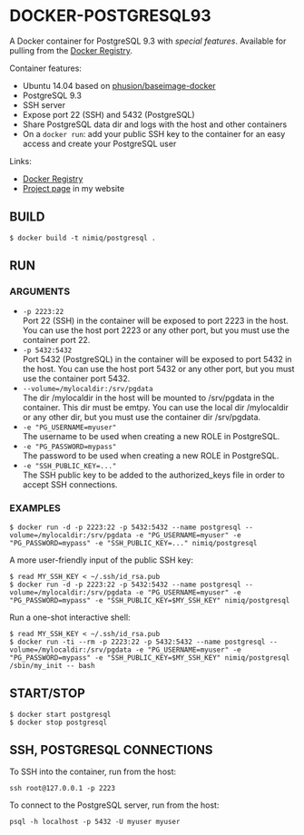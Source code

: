# DOCKER-POSTGRESQL93

A Docker container for PostgreSQL 9.3 with *special features*. Available for pulling from the
[Docker Registry](https://registry.hub.docker.com/u/nimiq/postgresql93/).

Container features:  
- Ubuntu 14.04 based on [phusion/baseimage-docker](https://github.com/phusion/baseimage-docker)  
- PostgreSQL 9.3  
- SSH server  
- Expose port 22 (SSH) and 5432 (PostgreSQL)  
- Share PostgreSQL data dir and logs with the host and other containers  
- On a `docker run`: add your public SSH key to the container for an easy access and create your PostgreSQL user  

Links:  
- [Docker Registry](https://registry.hub.docker.com/u/nimiq/postgresql93/)
- [Project page](http://painl.es/docker-postgresql/) in my website

## BUILD
```
$ docker build -t nimiq/postgresql .
```

## RUN
### ARGUMENTS
- `-p 2223:22`  
Port 22 (SSH) in the container will be exposed to port 2223 in the host.
You can use the host port 2223 or any other port, but you must use the container port 22.
- `-p 5432:5432`  
Port 5432 (PostgreSQL) in the container will be exposed to port 5432 in the host.
You can use the host port 5432 or any other port, but you must use the container port 5432.
- `--volume=/mylocaldir:/srv/pgdata`  
The dir /mylocaldir in the host will be mounted to /srv/pgdata in the container. This dir must be emtpy.
You can use the local dir /mylocaldir or any other dir, but you must use the container dir /srv/pgdata.
- `-e "PG_USERNAME=myuser"`  
The username to be used when creating a new ROLE in PostgreSQL.
- `-e "PG_PASSWORD=mypass"`  
The password to be used when creating a new ROLE in PostgreSQL.
- `-e "SSH_PUBLIC_KEY=..."`  
The SSH public key to be added to the authorized_keys file in order to accept SSH connections.

### EXAMPLES
```
$ docker run -d -p 2223:22 -p 5432:5432 --name postgresql --volume=/mylocaldir:/srv/pgdata -e "PG_USERNAME=myuser" -e "PG_PASSWORD=mypass" -e "SSH_PUBLIC_KEY=..." nimiq/postgresql
```

A more user-friendly input of the public SSH key:
```
$ read MY_SSH_KEY < ~/.ssh/id_rsa.pub
$ docker run -d -p 2223:22 -p 5432:5432 --name postgresql --volume=/mylocaldir:/srv/pgdata -e "PG_USERNAME=myuser" -e "PG_PASSWORD=mypass" -e "SSH_PUBLIC_KEY=$MY_SSH_KEY" nimiq/postgresql
```

Run a one-shot interactive shell:
```
$ read MY_SSH_KEY < ~/.ssh/id_rsa.pub
$ docker run -ti --rm -p 2223:22 -p 5432:5432 --name postgresql --volume=/mylocaldir:/srv/pgdata -e "PG_USERNAME=myuser" -e "PG_PASSWORD=mypass" -e "SSH_PUBLIC_KEY=$MY_SSH_KEY" nimiq/postgresql /sbin/my_init -- bash
```

## START/STOP
```
$ docker start postgresql
$ docker stop postgresql
```

## SSH, POSTGRESQL CONNECTIONS
To SSH into the container, run from the host:
```
ssh root@127.0.0.1 -p 2223
```

To connect to the PostgreSQL server, run from the host:
```
psql -h localhost -p 5432 -U myuser myuser
```
